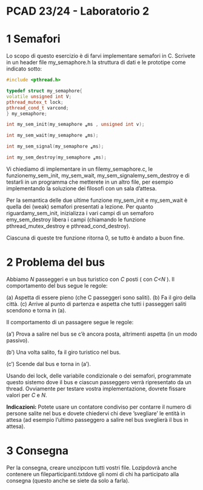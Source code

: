 # PCAD 23/24 - Laboratorio 2

# 1 Semafori

Lo scopo di questo esercizio è di farvi implementare semafori in C. Scrivete in un header file my_semaphore.h la struttura di dati e le prototipe come indicato sotto:

```cpp
#include <pthread.h>
```
```cpp
typedef struct my_semaphore{
volatile unsigned int V;
pthread_mutex_t lock;
pthread_cond_t varcond;
} my_semaphore;
```
```cpp
int my_sem_init(my_semaphore ⁎ms , unsigned int v);
```
```cpp
int my_sem_wait(my_semaphore ⁎ms);
```
```cpp
int my_sem_signal(my_semaphore ⁎ms);
```
```cpp
int my_sem_destroy(my_semaphore ⁎ms);
```
Vi chiediamo di implementare in un filemy_semaphore.c, le funzionemy_sem_init, my_sem_wait, my_sem_signalemy_sem_destroy e di testarli in un programma che metterete in un altro file, per esempio implementando la soluzione dei filosofi con un sala d’attesa.

Per la semantica delle due ultime funzione my_sem_init e my_sem_wait è quella dei (weak) semafori presentati a lezione. Per quanto riguardamy_sem_init, inizializza i vari campi di un semaforo emy_sem_destroy libera i campi (chiamando le funzione pthread_mutex_destroy e pthread_cond_destroy).

Ciascuna di queste tre funzione ritorna 0, se tutto è andato a buon fine.

# 2 Problema del bus

Abbiamo _N_ passeggeri e un bus turistico con _C_ posti ( con _C<N_ ). Il comportamento del bus segue le regole:

(a) Aspetta di essere pieno (che C passeggeri sono saliti).
(b) Fa il giro della città.
(c) Arrive al punto di partenza e aspetta che tutti i passeggeri saliti scendono e torna in (a).

Il comportamento di un passagere segue le regole:

(a’) Prova a salire nel bus se c’è ancora posta, altrimenti aspetta (in un modo passivo).

(b’) Una volta salito, fa il giro turistico nel bus.

(c’) Scende dal bus e torna in (a’).

Usando dei lock, delle variabile condizionale o dei semafori, programmate questo sistemo dove il bus e ciascun passeggero
verrà ripresentato da un thread. Ovviamente per testare vostra implementazione, dovrete fissare valori per _C_ e _N_.

**Indicazioni:** Potete usare un contatore condiviso per contarre il numero di persone salite nel bus e dovete chiedervi chi
deve ’svegliare’ le entità in attesa (ad esempio l’ultimo passeggero a salire nel bus sveglierà il bus in attesa).

# 3 Consegna

Per la consegna, creare unozipcon tutti vostri file. Lozipdovrà anche contenere un fileparticipanti.txtdove gli nomi di
chi ha participato alla consegna (questo anche se siete da solo a farla).

